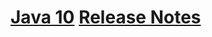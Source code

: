 # [Java 10](https://docs.oracle.com/javase/10/) [Release Notes](https://www.oracle.com/technetwork/java/javase/10-relnote-issues-4108729.html)
